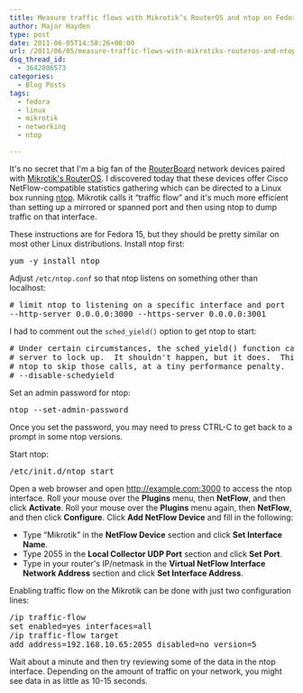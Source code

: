 ```yaml
---
title: Measure traffic flows with Mikrotik’s RouterOS and ntop on Fedora 15
author: Major Hayden
type: post
date: 2011-06-05T14:58:26+00:00
url: /2011/06/05/measure-traffic-flows-with-mikrotiks-routeros-and-ntop-on-fedora-15/
dsq_thread_id:
  - 3642806573
categories:
  - Blog Posts
tags:
  - fedora
  - linux
  - mikrotik
  - networking
  - ntop

---
```

It's no secret that I'm a big fan of the [RouterBoard][1] network devices paired with [Mikrotik's RouterOS][2]. I discovered today that these devices offer Cisco NetFlow-compatible statistics gathering which can be directed to a Linux box running [ntop][3]. Mikrotik calls it &#8220;traffic flow&#8221; and it's much more efficient than setting up a mirrored or spanned port and then using ntop to dump traffic on that interface.

These instructions are for Fedora 15, but they should be pretty similar on most other Linux distributions. Install ntop first:

<pre lang="html">yum -y install ntop</pre>

Adjust `/etc/ntop.conf` so that ntop listens on something other than localhost:

<pre lang="html"># limit ntop to listening on a specific interface and port
--http-server 0.0.0.0:3000 --https-server 0.0.0.0:3001
</pre>

I had to comment out the `sched_yield()` option to get ntop to start:

<pre lang="html"># Under certain circumstances, the sched_yield() function causes the ntop web
# server to lock up.  It shouldn't happen, but it does.  This option causes
# ntop to skip those calls, at a tiny performance penalty.
# --disable-schedyield
</pre>

Set an admin password for ntop:

<pre lang="html">ntop --set-admin-password</pre>

Once you set the password, you may need to press CTRL-C to get back to a prompt in some ntop versions.

Start ntop:

<pre lang="html">/etc/init.d/ntop start</pre>

Open a web browser and open http://example.com:3000 to access the ntop interface. Roll your mouse over the **Plugins** menu, then **NetFlow**, and then click **Activate**. Roll your mouse over the **Plugins** menu again, then **NetFlow**, and then click **Configure**. Click **Add NetFlow Device** and fill in the following:

  * Type &#8220;Mikrotik&#8221; in the **NetFlow Device** section and click **Set Interface Name**.
  * Type 2055 in the **Local Collector UDP Port** section and click **Set Port**.
  * Type in your router's IP/netmask in the **Virtual NetFlow Interface Network Address** section and click **Set Interface Address**.

Enabling traffic flow on the Mikrotik can be done with just two configuration lines:

<pre lang="html">/ip traffic-flow
set enabled=yes interfaces=all
/ip traffic-flow target
add address=192.168.10.65:2055 disabled=no version=5</pre>

Wait about a minute and then try reviewing some of the data in the ntop interface. Depending on the amount of traffic on your network, you might see data in as little as 10-15 seconds.

 [1]: http://www.routerboard.com/
 [2]: http://www.mikrotik.com/software.html
 [3]: http://www.ntop.org/
